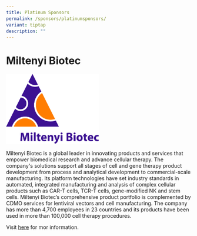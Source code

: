 ```yaml
---
title: Platinum Sponsors
permalink: /sponsors/platinumsponsors/
variant: tiptap
description: ""
---
```

<h1>Miltenyi Biotec</h1>
<p></p><a class="isomer-image-wrapper" href="https://www.miltenyibiotec.com/SG-en/https://imsva91-ctp.trendmicro.com/wis/clicktime/v1/query?url=https%3a%2f%2fwww.miltenyibiotec.com%2fSG%2den%2f&amp;umid=CA5DC798-135E-9306-9D61-30A1C959EA2C&amp;auth=6e3fe59570831a389716849e93b5d483c90c3fe4-3e7dbf22e4f529f39364c0ad96156e15db78af81"><img style="width: 50%;" height="auto" width="100%" alt="" src="/images/Sponsors Partner/Logo_MiltenyiBiotec_RGB.jpg"></a>
<p>Miltenyi Biotec is a global leader in innovating products and services
that empower biomedical research and advance cellular therapy. The company's
solutions support all stages of cell and gene therapy product development
from process and analytical development to commercial-scale manufacturing.
Its platform technologies have set industry standards in automated, integrated
manufacturing and analysis of complex cellular products such as CAR-T cells,
TCR-T cells, gene-modified NK and stem cells. Miltenyi Biotec’s comprehensive
product portfolio is complemented by CDMO services for lentiviral vectors
and cell manufacturing. The company has more than 4,700 employees in 23
countries and its products have been used in more than 100,000 cell therapy
procedures.</p>
<p>Visit <a href="https://www.miltenyibiotec.com/SG-en/" rel="noopener noreferrer nofollow" target="_blank">here</a> for
mor information.</p>